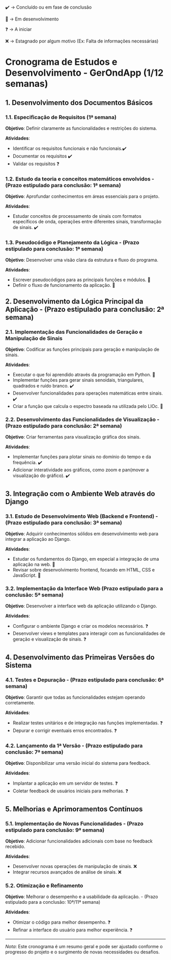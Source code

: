 <p> 
  ✔️ ->  Concluído ou em fase de conclusão
</p>

<p>
  🔨 ->  Em desenvolvimento
</p>
  
<p> 
  ❓ ->  A iniciar
</p>

<p> 
  ❌ ->  Estagnado por algum motivo (Ex: Falta de informações necessárias)
</p>

>
# Cronograma de Estudos e Desenvolvimento - GerOndApp (1/12 semanas)

## 1. Desenvolvimento dos Documentos Básicos

### 1.1. Especificação de Requisitos (1ª semana)

**Objetivo**: Definir claramente as funcionalidades e restrições do sistema.

**Atividades**:
- Identificar os requisitos funcionais e não funcionais.✔️
- Documentar os requisitos ✔️
- Validar os requisitos ❓

### 1.2. Estudo da teoria e conceitos matemáticos envolvidos - (Prazo estipulado para conclusão: 1ª semana)

**Objetivo**: Aprofundar conhecimentos em áreas essenciais para o projeto.

**Atividades**:
- Estudar conceitos de processamento de sinais com formatos específicos de onda, operações entre diferentes sinais, transformação de sinais. ✔️
  
### 1.3. Pseudocódigo e Planejamento da Lógica - (Prazo estipulado para conclusão: 1ª semana)

**Objetivo**: Desenvolver uma visão clara da estrutura e fluxo do programa.

**Atividades**:
- Escrever pseudocódigos para as principais funções e módulos. 🔨 
- Definir o fluxo de funcionamento da aplicação. 🔨


## 2. Desenvolvimento da Lógica Principal da Aplicação - (Prazo estipulado para conclusão: 2ª semana)

### 2.1. Implementação das Funcionalidades de Geração e Manipulação de Sinais

**Objetivo**: Codificar as funções principais para geração e manipulação de sinais.

**Atividades**:

- Executar o que foi aprendido através da programação em Python. 🔨
- Implementar funções para gerar sinais senoidais, triangulares, quadrados e ruído branco. ✔️  
- Desenvolver funcionalidades para operações matemáticas entre sinais. ✔️
- Criar a função que calcula o espectro baseada na utilizada pelo LIOc. 🔨

### 2.2. Desenvolvimento das Funcionalidades de Visualização - (Prazo estipulado para conclusão: 2ª semana)

**Objetivo**: Criar ferramentas para visualização gráfica dos sinais.

**Atividades**:
- Implementar funções para plotar sinais no domínio do tempo e da frequência. ✔️
- Adicionar interatividade aos gráficos, como zoom e pan(mover a visualização do gráfico). ✔️


## 3. Integração com o Ambiente Web através do Django

### 3.1. Estudo de Desenvolvimento Web (Backend e Frontend) - (Prazo estipulado para conclusão: 3ª semana)

**Objetivo**: Adquirir conhecimentos sólidos em desenvolvimento web para integrar a aplicação ao Django.

**Atividades**:
- Estudar os fundamentos do Django, em especial a integração de uma aplicação na web. 🔨
- Revisar sobre desenvolvimento frontend, focando em HTML, CSS e JavaScript. 🔨

### 3.2. Implementação da Interface Web (Prazo estipulado para a conclusão: 5ª semana)

**Objetivo**: Desenvolver a interface web da aplicação utilizando o Django.

**Atividades**:
- Configurar o ambiente Django e criar os modelos necessários. ❓
- Desenvolver views e templates para interagir com as funcionalidades de geração e visualização de sinais. ❓

## 4. Desenvolvimento das Primeiras Versões do Sistema

### 4.1. Testes e Depuração - (Prazo estipulado para conclusão: 6ª semana)

**Objetivo**: Garantir que todas as funcionalidades estejam operando corretamente.

**Atividades**:
- Realizar testes unitários e de integração nas funções implementadas. ❓
- Depurar e corrigir eventuais erros encontrados. ❓

### 4.2. Lançamento da  1ª Versão - (Prazo estipulado para conclusão: 7ª semana)

**Objetivo**: Disponibilizar uma versão inicial do sistema para feedback.

**Atividades**:
- Implantar a aplicação em um servidor de testes. ❓ 
- Coletar feedback de usuários iniciais para melhorias. ❓

## 5. Melhorias e Aprimoramentos Contínuos

### 5.1. Implementação de Novas Funcionalidades - (Prazo estipulado para conclusão: 9ª semana)

**Objetivo**: Adicionar funcionalidades adicionais com base no feedback recebido.

**Atividades**:
- Desenvolver novas operações de manipulação de sinais. ❌
- Integrar recursos avançados de análise de sinais. ❌

### 5.2. Otimização e Refinamento

**Objetivo**: Melhorar o desempenho e a usabilidade da aplicação. - (Prazo estipulado para a conclusão: 10ª/11ª semana)

**Atividades**:
- Otimizar o código para melhor desempenho. ❓ 
- Refinar a interface do usuário para melhor experiência. ❓


---

*Nota*: Este cronograma é um resumo geral e pode ser ajustado conforme o progresso do projeto e o surgimento de novas necessidades ou desafios.
